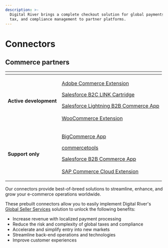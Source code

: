 ```yaml
---
description: >-
  Digital River brings a complete checkout solution for global payments, fraud,
  tax, and compliance management to partner platforms.
---
```


# Connectors

## Commerce partners

<table data-view="cards"><thead><tr><th></th><th></th></tr></thead><tbody><tr><td><strong>Active development</strong></td><td><p><a href="https://docs.digitalriver.com/magento">Adobe Commerce Extension </a></p><p><a href="https://docs.digitalriver.com/salesforce-b2c/v/salesforce-b2c-link-cartridge">Salesforce B2C LINK Cartridge</a></p><p><a href="https://docs.digitalriver.com/salesforce-lightning/v/master">Salesforce Lightning B2B Commerce App</a><br><br><a href="https://docs.digitalriver.com/woocommerce">WooCommerce Extension</a></p></td></tr><tr><td><strong>Support only</strong></td><td><p><a href="https://app.gitbook.com/o/-LqC_Nsz4Z-JxICCsFw3/s/-MYQsO02eKz9DuHs39Wm-887967055/">BigCommerce App</a></p><p><a href="https://app.gitbook.com/o/-LqC_Nsz4Z-JxICCsFw3/s/yBSO2sVn9zEM4eTT5MRI/">commercetools</a></p><p><a href="https://docs.digitalriver.com/salesforce-b2b">Salesforce B2B Commerce App</a><br><br><a href="https://docs.digitalriver.com/sap">SAP Commerce Cloud Extension</a></p><p></p></td></tr></tbody></table>

Our connectors provide best-of-breed solutions to streamline, enhance, and grow your e-commerce operations worldwide.

These prebuilt connectors allow you to easily implement Digital River's [Global Seller Services](https://www.digitalriver.com/global-seller-services/) solution to unlock the following benefits:

* Increase revenue with localized payment processing&#x20;
* Reduce the risk and complexity of global taxes and compliance&#x20;
* Accelerate and simplify entry into new markets&#x20;
* Streamline back-end operations and technologies&#x20;
* Improve customer experiences
